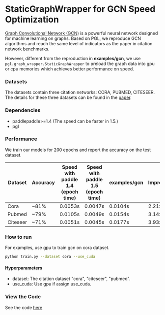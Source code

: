 # StaticGraphWrapper for GCN Speed Optimization

[Graph Convolutional Network \(GCN\)](https://arxiv.org/abs/1609.02907) is a powerful neural network designed for machine learning on graphs. Based on PGL, we reproduce GCN algorithms and reach the same level of indicators as the paper in citation network benchmarks.

However, different from the reproduction in **examples/gcn**, we use `pgl.graph_wrapper.StaticGraphWrapper` to preload the graph data into gpu or cpu memories which achieves better performance on speed.

### Datasets

The datasets contain three citation networks: CORA, PUBMED, CITESEER. The details for these three datasets can be found in the [paper](https://arxiv.org/abs/1609.02907).

### Dependencies

- paddlepaddle>=1.4 (The speed can be faster in 1.5.)
- pgl

### Performance

We train our models for 200 epochs and report the accuracy on the test dataset.


| Dataset | Accuracy | Speed with paddle 1.4 <br> (epoch time) | Speed with paddle 1.5 <br> (epoch time)| examples/gcn | Improvement |
| --- | --- | --- |---| --- | --- |
| Cora | ~81% | 0.0053s | 0.0047s | 0.0104s | 2.21x |
| Pubmed | ~79% | 0.0105s  | 0.0049s |0.0154s | 3.14x |
| Citeseer | ~71% | 0.0051s | 0.0045s |0.0177s | 3.93x |



### How to run

For examples, use gpu to train gcn on cora dataset.
```sh
python train.py --dataset cora --use_cuda
```

#### Hyperparameters

- dataset: The citation dataset "cora", "citeseer", "pubmed".
- use_cuda: Use gpu if assign use_cuda.


### View the Code

See the code [here](static_gcn_examples_code.html)
